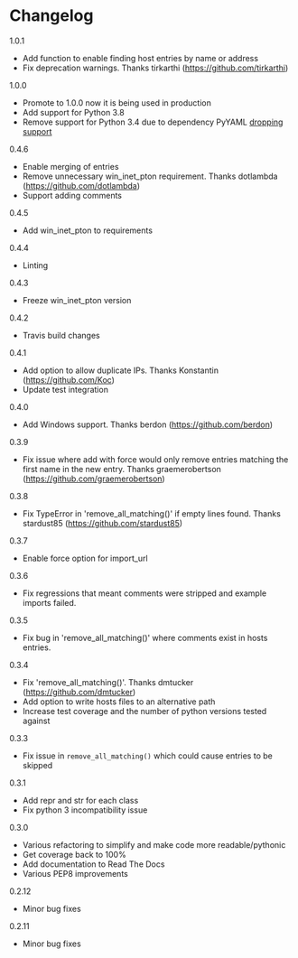 Changelog
=========

1.0.1

- Add function to enable finding host entries by name or address
- Fix deprecation warnings. Thanks tirkarthi (https://github.com/tirkarthi)

1.0.0

- Promote to 1.0.0 now it is being used in production
- Add support for Python 3.8
- Remove support for Python 3.4 due to dependency PyYAML [dropping support](https://github.com/yaml/pyyaml/issues/281)

0.4.6

- Enable merging of entries
- Remove unnecessary win_inet_pton requirement. Thanks dotlambda (https://github.com/dotlambda)
- Support adding comments

0.4.5

- Add win_inet_pton to requirements

0.4.4

- Linting

0.4.3

- Freeze win_inet_pton version

0.4.2

- Travis build changes

0.4.1

- Add option to allow duplicate IPs. Thanks Konstantin (https://github.com/Koc)
- Update test integration

0.4.0

- Add Windows support. Thanks berdon (https://github.com/berdon)

0.3.9

- Fix issue where add with force would only remove entries matching the first name in the new entry. Thanks graemerobertson (https://github.com/graemerobertson)

0.3.8

- Fix TypeError in 'remove_all_matching()' if empty lines found. Thanks stardust85 (https://github.com/stardust85) 

0.3.7

- Enable force option for import_url

0.3.6

- Fix regressions that meant comments were stripped and example imports failed.

0.3.5

- Fix bug in 'remove_all_matching()' where comments exist in hosts entries.

0.3.4

- Fix 'remove_all_matching()'. Thanks dmtucker (https://github.com/dmtucker)
- Add option to write hosts files to an alternative path
- Increase test coverage and the number of python versions tested against

0.3.3

- Fix issue in `remove_all_matching()` which could cause entries to be skipped

0.3.1

- Add repr and str for each class
- Fix python 3 incompatibility issue

0.3.0

- Various refactoring to simplify and make code more readable/pythonic
- Get coverage back to 100%
- Add documentation to Read The Docs
- Various PEP8 improvements

0.2.12

- Minor bug fixes

0.2.11

- Minor bug fixes
